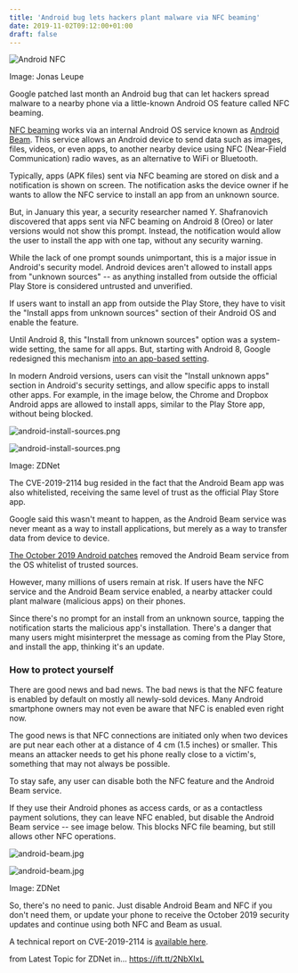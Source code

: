 ```yaml
---
title: 'Android bug lets hackers plant malware via NFC beaming'
date: 2019-11-02T09:12:00+01:00
draft: false
---
```


![Android NFC](https://zdnet3.cbsistatic.com/hub/i/2019/11/01/68d7f6b0-e99e-45e0-b6a2-3d8c58df87d9/76ed2dc703faa2205f8974495faeea50/nfc-android.jpg)

Image: Jonas Leupe

Google patched last month an Android bug that can let hackers spread malware to a nearby phone via a little-known Android OS feature called NFC beaming.

[NFC beaming](https://developer.android.com/training/beam-files) works via an internal Android OS service known as [Android Beam](https://en.wikipedia.org/wiki/Android_Beam). This service allows an Android device to send data such as images, files, videos, or even apps, to another nearby device using NFC (Near-Field Communication) radio waves, as an alternative to WiFi or Bluetooth.

Typically, apps (APK files) sent via NFC beaming are stored on disk and a notification is shown on screen. The notification asks the device owner if he wants to allow the NFC service to install an app from an unknown source.

But, in January this year, a security researcher named Y. Shafranovich discovered that apps sent via NFC beaming on Android 8 (Oreo) or later versions would not show this prompt. Instead, the notification would allow the user to install the app with one tap, without any security warning.

While the lack of one prompt sounds unimportant, this is a major issue in Android's security model. Android devices aren't allowed to install apps from "unknown sources" -- as anything installed from outside the official Play Store is considered untrusted and unverified.

If users want to install an app from outside the Play Store, they have to visit the "Install apps from unknown sources" section of their Android OS and enable the feature.

Until Android 8, this "Install from unknown sources" option was a system-wide setting, the same for all apps. But, starting with Android 8, Google redesigned this mechanism [into an app-based setting](https://android-developers.googleblog.com/2017/08/making-it-safer-to-get-apps-on-android-o.html).

In modern Android versions, users can visit the "Install unknown apps" section in Android's security settings, and allow specific apps to install other apps. For example, in the image below, the Chrome and Dropbox Android apps are allowed to install apps, similar to the Play Store app, without being blocked.

![android-install-sources.png](https://www.zdnet.com/article/android-bug-lets-hackers-plant-malware-via-nfc-beaming/#ftag=RSSbaffb68)

<span><img src="https://zdnet2.cbsistatic.com/hub/i/r/2019/11/01/393923c8-f2c8-4501-8fd7-41bd50aaeee9/resize/370xauto/fc46d2845be3755c65731188f927d336/android-install-sources.png" alt="android-install-sources.png" /></span>

Image: ZDNet

The CVE-2019-2114 bug resided in the fact that the Android Beam app was also whitelisted, receiving the same level of trust as the official Play Store app.

Google said this wasn't meant to happen, as the Android Beam service was never meant as a way to install applications, but merely as a way to transfer data from device to device.

[The October 2019 Android patches](https://source.android.com/security/bulletin/2019-10-01#2019-10-01-details) removed the Android Beam service from the OS whitelist of trusted sources.

However, many millions of users remain at risk. If users have the NFC service and the Android Beam service enabled, a nearby attacker could plant malware (malicious apps) on their phones.

Since there's no prompt for an install from an unknown source, tapping the notification starts the malicious app's installation. There's a danger that many users might misinterpret the message as coming from the Play Store, and install the app, thinking it's an update.

### How to protect yourself

There are good news and bad news. The bad news is that the NFC feature is enabled by default on mostly all newly-sold devices. Many Android smartphone owners may not even be aware that NFC is enabled even right now.

The good news is that NFC connections are initiated only when two devices are put near each other at a distance of 4 cm (1.5 inches) or smaller. This means an attacker needs to get his phone really close to a victim's, something that may not always be possible.

To stay safe, any user can disable both the NFC feature and the Android Beam service.

If they use their Android phones as access cards, or as a contactless payment solutions, they can leave NFC enabled, but disable the Android Beam service -- see image below. This blocks NFC file beaming, but still allows other NFC operations.

![android-beam.jpg](https://www.zdnet.com/article/android-bug-lets-hackers-plant-malware-via-nfc-beaming/#ftag=RSSbaffb68)

<span><img src="https://zdnet3.cbsistatic.com/hub/i/r/2019/11/01/678665d0-958d-4e22-a79f-619f55e70360/resize/370xauto/68c089785c54cddd04bc3f0adcb8928c/android-beam.jpg" alt="android-beam.jpg" /></span>

Image: ZDNet

So, there's no need to panic. Just disable Android Beam and NFC if you don't need them, or update your phone to receive the October 2019 security updates and continue using both NFC and Beam as usual.

A technical report on CVE-2019-2114 is [available here](https://wwws.nightwatchcybersecurity.com/2019/10/24/nfc-beaming-bypasses-security-controls-in-android-cve-2019-2114/).

  
  
from Latest Topic for ZDNet in... https://ift.tt/2NbXIxL